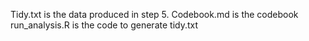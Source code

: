 Tidy.txt is the data produced in step 5.
Codebook.md is the codebook
run_analysis.R is the code to generate tidy.txt
